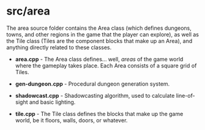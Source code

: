# src/area

The area source folder contains the Area class (which defines dungeons, towns, and other regions in the game that the player can explore), as well as the Tile
class (Tiles are the component blocks that make up an Area), and anything directly related to these classes.

* **area.cpp** - The Area class defines... well, *areas* of the game world where the gameplay takes place. Each Area consists of a square grid of Tiles.

* **gen-dungeon.cpp** - Procedural dungeon generation system.

* **shadowcast.cpp** - Shadowcasting algorithm, used to calculate line-of-sight and basic lighting.

* **tile.cpp** - The Tile class defines the blocks that make up the game world, be it floors, walls, doors, or whatever.
